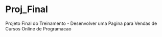 # Proj_Final
Projeto Final do Treinamento - Desenvolver uma Pagina para Vendas de Cursos Online de Programacao
